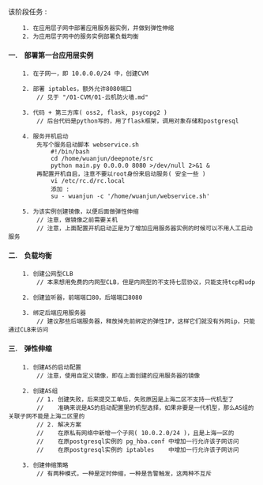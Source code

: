 该阶段任务 :

        1. 在应用层子网中部署应用服务器实例，并做到弹性伸缩
        2. 为应用层子网中的服务实例部署负载均衡


#### 一.　部署第一台应用层实例 ####

        1. 在子网一，即 10.0.0.0/24 中，创建CVM
        
        2. 部署 iptables，额外允许8080端口
            // 见于 "/01-CVM/01-云机防火墙.md"
            
        3. 代码 + 第三方库( oss2, flask, psycopg2 )
            // 后台代码是python写的，用了flask框架，调用对象存储和postgresql
        
        4. 服务开机启动
            先写个服务启动脚本 webservice.sh
                #!/bin/bash
                cd /home/wuanjun/deepnote/src
                python main.py 0.0.0.0 8080 >/dev/null 2>&1 &
            再配置开机自启，注意不要以root身份来启动服务( 安全一些 )
                vi /etc/rc.d/rc.local
                添加 :
                su - wuanjun -c '/home/wuanjun/webservice.sh'
            
        5. 为该实例创建镜像，以便后面做弹性伸缩
            // 注意，做镜像之前需要关机
            // 注意，上面配置开机启动正是为了增加应用服务器实例的时候可以不用人工启动服务


#### 二.　负载均衡 ####

        1. 创建公网型CLB
            // 本来想用免费的内网型CLB，但是内网型的不支持七层协议，只能支持tcp和udp
        
        2. 创建监听器，前端端口80，后端端口8080
        
        3. 绑定后端应用服务器
            // 建议那些后端服务器，释放掉先前绑定的弹性IP，这样它们就没有外网ip，只能通过CLB来访问


#### 三.　弹性伸缩 ####

        1. 创建AS的启动配置
            // 注意，使用自定义镜像，即在上面创建的应用服务器的镜像
        
        2. 创建AS组
            // 1. 创建失败，后来提交工单后，失败原因是上海二区不支持一代机型了
            //    准确来说是AS的启动配置里的机型选择，如果非要是一代机型，那么AS组的关联子网不能是上海二区里的
            // 2. 解决方案
            //    在原私有网络中新增一个子网( 10.0.2.0/24 )，且是上海一区的
            //    在原postgresql实例的 pg_hba.conf 中增加一行允许该子网访问
            //    在原postgresql实例的 iptables    中增加一行允许该子网访问
        
        3. 创建伸缩策略
            // 有两种模式，一种是定时伸缩，一种是告警触发，这两种不互斥
